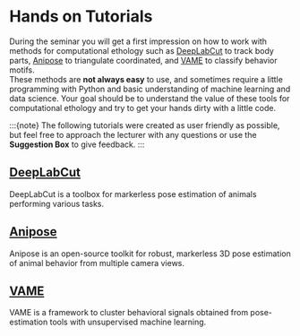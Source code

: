 # Hands on Tutorials

During the seminar you will get a first impression on how to work with methods for computational ethology such as  [DeepLabCut](https://github.com/DeepLabCut/DeepLabCut) to track body parts, [Anipose](https://github.com/lambdaloop/anipose) to triangulate coordinated, and [VAME](https://github.com/LINCellularNeuroscience/VAME) to classify behavior motifs.  
These methods are **not always easy** to use, and sometimes require a little programming with Python and basic understanding of machine learning and data science. Your goal should be to understand the value of these tools for computational ethology and try to get your hands dirty with a little code.

:::{note}
The following tutorials were created as user friendly as possible, but feel free to approach the lecturer with any questions or use the **Suggestion Box** to give feedback.
:::


## [DeepLabCut](DemoDeepLabCut.md)
DeepLabCut is a toolbox for markerless pose estimation of animals performing various tasks.

## [Anipose](DemoAnipose.md)
Anipose is an open-source toolkit for robust, markerless 3D pose estimation of animal behavior from multiple camera views.

## [VAME](DemoVAME.md)
VAME is a framework to cluster behavioral signals obtained from pose-estimation tools with unsupervised machine learning.
